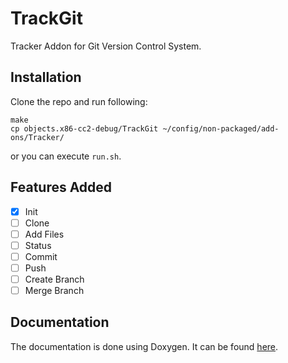 # TrackGit

Tracker Addon for Git Version Control System.

## Installation

Clone the repo and run following:

```
make
cp objects.x86-cc2-debug/TrackGit ~/config/non-packaged/add-ons/Tracker/
```

or you can execute `run.sh`.

## Features Added

+ [x] Init
+ [ ] Clone
+ [ ] Add Files
+ [ ] Status
+ [ ] Commit
+ [ ] Push
+ [ ] Create Branch
+ [ ] Merge Branch

## Documentation

The documentation is done using Doxygen. It can be found 
[here](https://hrily.github.io/TrackGit).